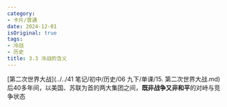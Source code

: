 ```yaml
---
category:
- 卡片/普通
date: 2024-12-01
isOriginal: true
tags:
- 冷战
- 历史
title: 3.3 冷战的含义
---
```


[第二次世界大战](../../41 笔记/初中/历史/06 九下/单课/15. 第二次世界大战.md)后40多年间，以美国、苏联为首的两大集团之间，**既非战争又非和平**的对峙与竞争状态